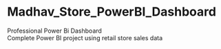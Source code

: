 # Madhav_Store_PowerBI_Dashboard
Professional Power Bi Dashboard  
Complete Power BI project using retail store sales data
